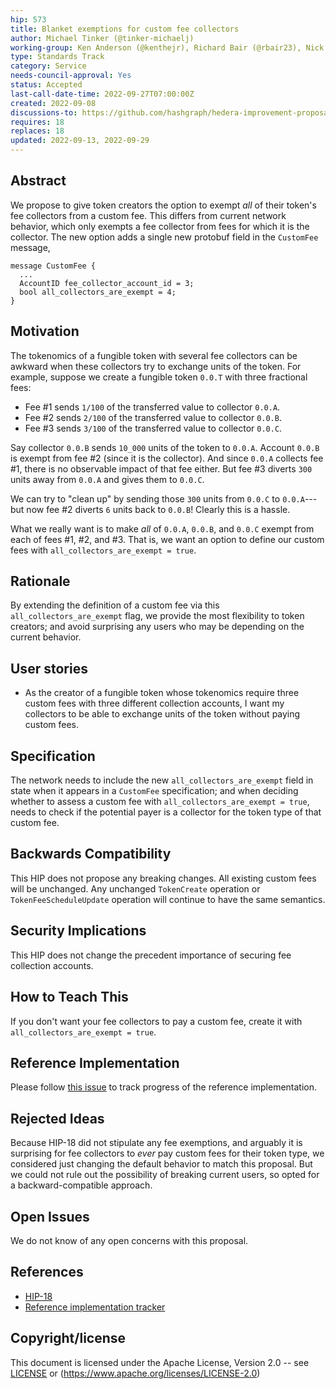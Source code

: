 ```yaml
---
hip: 573
title: Blanket exemptions for custom fee collectors
author: Michael Tinker (@tinker-michaelj)
working-group: Ken Anderson (@kenthejr), Richard Bair (@rbair23), Nick Poorman (@nickpoorman)
type: Standards Track
category: Service
needs-council-approval: Yes
status: Accepted
last-call-date-time: 2022-09-27T07:00:00Z
created: 2022-09-08
discussions-to: https://github.com/hashgraph/hedera-improvement-proposal/discussions/571
requires: 18
replaces: 18
updated: 2022-09-13, 2022-09-29
---
```


## Abstract

We propose to give token creators the option to exempt _all_ of their token's fee collectors from a custom 
fee. This differs from current network behavior, which only exempts a fee collector from fees for which it 
is the collector. The new option adds a single new protobuf field in the `CustomFee` message,
```
message CustomFee {
  ...
  AccountID fee_collector_account_id = 3;
  bool all_collectors_are_exempt = 4;
}
```

## Motivation

The tokenomics of a fungible token with several fee collectors can be awkward when these collectors try to
exchange units of the token. For example, suppose we create a fungible token `0.0.T` with three fractional
fees:
  - Fee #1 sends `1/100` of the transferred value to collector `0.0.A`.
  - Fee #2 sends `2/100` of the transferred value to collector `0.0.B`.
  - Fee #3 sends `3/100` of the transferred value to collector `0.0.C`.

Say collector `0.0.B` sends `10_000` units of the token to `0.0.A`. Account `0.0.B` is exempt from fee #2 
(since it is the collector). And since `0.0.A` collects fee #1, there is no observable impact of that fee either. 
But fee #3 diverts `300` units away from `0.0.A` and gives them to `0.0.C`.

We can try to "clean up" by sending those `300` units from `0.0.C` to `0.0.A`---but now fee #2 diverts `6` units
back to `0.0.B`! Clearly this is a hassle.

What we really want is to make _all_ of `0.0.A`, `0.0.B`, and `0.0.C` exempt from each of fees #1, #2, and #3.
That is, we want an option to define our custom fees with `all_collectors_are_exempt = true`.

## Rationale

By extending the definition of a custom fee via this `all_collectors_are_exempt` flag, we provide the 
most flexibility to token creators; and avoid surprising any users who may be depending on the current 
behavior.


## User stories

- As the creator of a fungible token whose tokenomics require three custom fees with three different collection
accounts, I want my collectors to be able to exchange units of the token without paying custom fees. 
  
## Specification

The network needs to include the new `all_collectors_are_exempt` field in state when it appears in a `CustomFee` 
specification; and when deciding whether to assess a custom fee with `all_collectors_are_exempt = true`, needs to 
check if the potential payer is a collector for the token type of that custom fee.

## Backwards Compatibility

This HIP does not propose any breaking changes. All existing custom fees will be unchanged. Any unchanged 
`TokenCreate` operation or `TokenFeeScheduleUpdate` operation will continue to have the same semantics.

## Security Implications

This HIP does not change the precedent importance of securing fee collection accounts.

## How to Teach This

If you don't want your fee collectors to pay a custom fee, create it with `all_collectors_are_exempt = true`.

## Reference Implementation

Please follow [this issue](https://github.com/hashgraph/hedera-services/issues/3836) to track progress of 
the reference implementation.

## Rejected Ideas

Because HIP-18 did not stipulate any fee exemptions, and arguably it is surprising for fee collectors to 
_ever_ pay custom fees for their token type, we considered just changing the default behavior to match
this proposal. But we could not rule out the possibility of breaking current users, so opted for a 
backward-compatible approach.

## Open Issues

We do not know of any open concerns with this proposal.

## References
- [HIP-18](https://hips.hedera.com/hip/hip-18)
- [Reference implementation tracker](https://github.com/hashgraph/hedera-services/issues/3836)

## Copyright/license

This document is licensed under the Apache License, Version 2.0 -- see [LICENSE](../LICENSE) or (https://www.apache.org/licenses/LICENSE-2.0)
